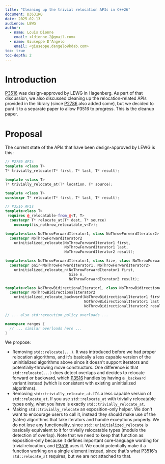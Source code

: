 ```yaml
---
title: "Cleaning up the trivial relocation APIs in C++26"
document: D3631R0
date: 2025-02-13
audience: LEWG
author:
  - name: Louis Dionne
    email: <ldionne.2@gmail.com>
  - name: Giuseppe D'Angelo
    email: <giuseppe.dangelo@kdab.com>
toc: true
toc-depth: 2
---
```


# Introduction

[P3516][] was design-approved by LEWG in Hagenberg. As part of that discussion, we also discussed cleaning up the
relocation-related APIs provided in the library (since [P2786][] also added some), but we decided to punt it to
a separate paper to allow P3516 to progress. This is the cleanup paper.

# Proposal

The current state of the APIs that have been design-approved by LEWG is this:

```c++
// P2786 APIs
template <class T>
T* trivially_relocate(T* first, T* last, T* result);

template <class T>
T* trivially_relocate_at(T* location, T* source);

template <class T>
constexpr T* relocate(T* first, T* last, T* result);

// P3516 APIs
template<class T>
 requires @_relocatable-from_@<T, T>
  constexpr T* relocate_at(T* dest, T* source)
    noexcept(is_nothrow_relocatable_v<T>);

template<class NoThrowForwardIterator1, class NoThrowForwardIterator2>
  constexpr NoThrowForwardIterator2
    uninitialized_relocate(NoThrowForwardIterator1 first,
                           NoThrowForwardIterator1 last,
                           NoThrowForwardIterator2 result);

template<class NoThrowForwardIterator1, class Size, class NoThrowForwardIterator2>
  constexpr pair<NoThrowForwardIterator1, NoThrowForwardIterator2>
    uninitialized_relocate_n(NoThrowForwardIterator1 first,
                             Size n,
                             NoThrowForwardIterator2 result);

template<class NoThrowBidirectionalIterator1, class NoThrowBidirectionalIterator2>
  constexpr NoThrowBidirectionalIterator2
    uninitialized_relocate_backward(NoThrowBidirectionalIterator1 first,
                                    NoThrowBidirectionalIterator1 last,
                                    NoThrowBidirectionalIterator2 result);

// ... also std::execution_policy overloads ...

namespace ranges {
  // ... similar overloads here ...
}
```

We propose:

- Removing `std::relocate(...)`. It was introduced before we had proper relocation algorithms, and it's
  basically a less capable version of the uninitialized algorithms above since it doesn't support iterators
  and potentially-throwing move constructors. One difference is that `std::relocate(...)` does detect overlaps
  and decides to relocate forward or backward, which [P3516][] handles by having a `_backward` variant instead
  (which is consistent with existing uninitialized algorithms).
- Removing `std::trivially_relocate_at`. It's a less capable version of `std::relocate_at`. If you use
  `std::relocate_at` with trivially relocatable types only, what you have is exactly `std::trivially_relocate_at`.
- Making `std::trivially_relocate` an exposition-only helper. We don't want to encourage users to call it, instead they
  should make use of the (safer) algorithms that take iterators and handle exceptions properly. We do not lose any
  functionality, since `std::uninitialized_relocate` is basically equivalent to it for trivially relocatable types
  (modulo the detection of overlap). Note that we need to keep that function as exposition-only because it defines
  important core-language wording for trivial relocation, and [P3516][] uses it. We could potentially make it a
  function working on a single element instead, since that's what [P3516][]'s `std::relocate_at` requires, but we
  are not attached to that.

[P2786]: https://wg21.link/P2786
[P3516]: https://wg21.link/P3516
